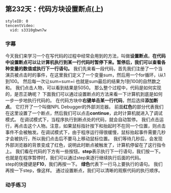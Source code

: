## 第232天：代码方块设置断点(上)



```@TencentVideo
styleID: 0
tencentVideo:
  vid: s3310gbwn7w

```

### 字幕

今天我们来学习一个在写代码的过程中经常会用到的方法，叫做**设置断点**。**在代码中设置断点可以让计算机执行到某一行代码时暂停下来。暂停后，我们可以查看各种变量的数值或执行下一行语句。**
我们先来看一段代码，首先我们注册了一个当演员被点击时的事件，在这里我们定义了一个变量sum，然后用一个for循环，i从1到100。
然后每一次让sum=sum+i
也就是sum最后的结果为1到100的自然数之和。
我们点击人物，可以看到结果是5050。
那么整个过程中，代码是如何实现的，是否正确呢？
下面我们可以通过设置断点的方法来看一下计算机到底是如何一步一步地执行代码的。
在代码方块中**右键单击某一行代码**，然后选择**添加断点**。
它打开了一个叫做NPL Debugger的外部浏览器。
前面**红色**的部分代表我们在这里设置了一个断点，然后我们可以点击**continue**，此时计算机就进入了调试模式。
在调试模式下，当程序执行到断点处的代码，就会自动暂停。
我们点击运行，再点击这个人物。注意，如果鼠标指针按下和抬起时不在同一个位置，则点击事件不会被触发。在调试模式下，由于程序运行得很缓慢，鼠标抬起事件需要几秒才会被执行，所以我们点击后不要马上移动鼠标位置。
我们等待几秒后，会发现外部浏览器的背景变成了红色，说明此时断点被触发了，计算机停留在了这行指令上。
我们看在代码的下方有一些按钮。**step**表示执行下一行语句，我们按一下。也就是在程序暂停时，我们可以通过step来逐行继续执行后面的代码。   
step的快捷键是**F10**，我们再按一下。
**绿色**代表下一行马上要执行的语句。
我们再按一下step，像这样。
通过设置断点，我们可以清晰的观察代码的执行顺序。

### 动手练习